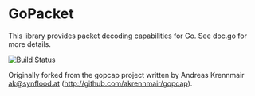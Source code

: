 # GoPacket

This library provides packet decoding capabilities for Go.
See doc.go for more details.

[![Build Status](https://travis-ci.org/google/gopacket.svg?branch=master)](https://travis-ci.org/google/gopacket)

Originally forked from the gopcap project written by Andreas
Krennmair <ak@synflood.at> (http://github.com/akrennmair/gopcap).

